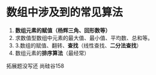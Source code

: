 # 数组中涉及到的常见算法
1. **数组元素的赋值（杨辉三角、回形数等）**
2. 求数值型数组中元素的最大值、最小值、平均数、总和等。
3. 3.数组的赋值、翻转、**查找**（线性查找、**二分法查找**）
4. 数组元素的**排序算法**（最经常）

拓展题没写还 尚硅谷158
